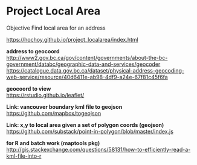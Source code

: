 # Project Local Area

Objective
Find local area for an address  

https://hochoy.github.io/project_localarea/index.html

**address to geocoord**  
http://www2.gov.bc.ca/gov/content/governments/about-the-bc-government/databc/geographic-data-and-services/geocoder
https://catalogue.data.gov.bc.ca/dataset/physical-address-geocoding-web-service/resource/40d6411e-ab98-4df9-a24e-67f81c45f6fa

**geocoord to view**  
https://rstudio.github.io/leaflet/
  
**Link: vancouver boundary kml file to geojson**  
https://github.com/mapbox/togeojson


**Link: x,y to local area given a set of polygon coords (geojson)**  
https://github.com/substack/point-in-polygon/blob/master/index.js


**for R and batch work (maptools pkg)**  
http://gis.stackexchange.com/questions/58131/how-to-efficiently-read-a-kml-file-into-r
